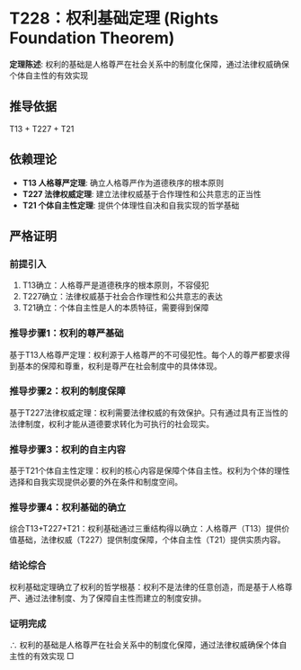# T228：权利基础定理 (Rights Foundation Theorem)

**定理陈述**: 权利的基础是人格尊严在社会关系中的制度化保障，通过法律权威确保个体自主性的有效实现

## 推导依据
T13 + T227 + T21

## 依赖理论
- **T13 人格尊严定理**: 确立人格尊严作为道德秩序的根本原则
- **T227 法律权威定理**: 建立法律权威基于合作理性和公共意志的正当性
- **T21 个体自主性定理**: 提供个体理性自决和自我实现的哲学基础

## 严格证明

### 前提引入
1. T13确立：人格尊严是道德秩序的根本原则，不容侵犯
2. T227确立：法律权威基于社会合作理性和公共意志的表达
3. T21确立：个体自主性是人的本质特征，需要得到保障

### 推导步骤1：权利的尊严基础
基于T13人格尊严定理：权利源于人格尊严的不可侵犯性。每个人的尊严都要求得到基本的保障和尊重，权利是尊严在社会制度中的具体体现。

### 推导步骤2：权利的制度保障
基于T227法律权威定理：权利需要法律权威的有效保护。只有通过具有正当性的法律制度，权利才能从道德要求转化为可执行的社会现实。

### 推导步骤3：权利的自主内容
基于T21个体自主性定理：权利的核心内容是保障个体自主性。权利为个体的理性选择和自我实现提供必要的外在条件和制度空间。

### 推导步骤4：权利基础的确立
综合T13+T227+T21：权利基础通过三重结构得以确立：人格尊严（T13）提供价值基础，法律权威（T227）提供制度保障，个体自主性（T21）提供实质内容。

### 结论综合
权利基础定理确立了权利的哲学根基：权利不是法律的任意创造，而是基于人格尊严、通过法律制度、为了保障自主性而建立的制度安排。

### 证明完成
∴ 权利的基础是人格尊严在社会关系中的制度化保障，通过法律权威确保个体自主性的有效实现 □